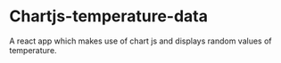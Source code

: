 # Chartjs-temperature-data
A react app which makes use of chart js and displays random values of temperature.
